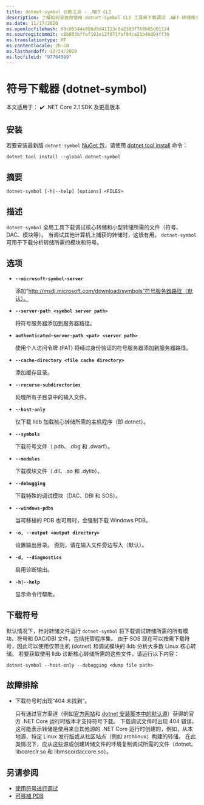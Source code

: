 ```yaml
---
title: dotnet-symbol 诊断工具 - .NET CLI
description: 了解如何安装和使用 dotnet-symbol CLI 工具来下载调试 .NET 转储和小型转储所需的文件。
ms.date: 11/17/2020
ms.openlocfilehash: 69c05544e886d9d41113c8a2383f760b85d01124
ms.sourcegitcommit: c0b803bffaf101e12f071faf94ca21b46d04ff30
ms.translationtype: HT
ms.contentlocale: zh-CN
ms.lasthandoff: 12/24/2020
ms.locfileid: "97764989"
---
```

# <a name="symbol-downloader-dotnet-symbol"></a>符号下载器 (dotnet-symbol)

本文适用于： ✔️ .NET Core 2.1 SDK 及更高版本

## <a name="install"></a>安装

若要安装最新版 `dotnet-symbol` [NuGet 包](https://www.nuget.org/packages/dotnet-symbol)，请使用 [dotnet tool install](../tools/dotnet-tool-install.md) 命令：

```dotnetcli
dotnet tool install --global dotnet-symbol
```

## <a name="synopsis"></a>摘要

```console
dotnet-symbol [-h|--help] [options] <FILES>
```

## <a name="description"></a>描述

`dotnet-symbol` 全局工具下载调试核心转储和小型转储所需的文件（符号、DAC、模块等）。 当调试其他计算机上捕获的转储时，这很有用。 `dotnet-symbol` 可用于下载分析转储所需的模块和符号。

## <a name="options"></a>选项

- **`--microsoft-symbol-server`**

  添加“http://msdl.microsoft.com/download/symbols”符号服务器路径（默认）。

- **`--server-path <symbol server path>`**

  将符号服务器添加到服务器路径。

- **`authenticated-server-path <pat> <server path>`**

  使用个人访问令牌 (PAT) 将经过身份验证的符号服务器添加到服务器路径。

- **`--cache-directory <file cache directory>`**

  添加缓存目录。

- **`--recurse-subdirectories`**

  处理所有子目录中的输入文件。

- **`--host-only`**

  仅下载 lldb 加载核心转储所需的主机程序（即 dotnet）。

- **`--symbols`**

  下载符号文件（.pdb、.dbg 和 .dwarf）。

- **`--modules`**

  下载模块文件（.dll、.so 和 .dylib）。

- **`--debugging`**

  下载特殊的调试模块（DAC、DBI 和 SOS）。

- **`--windows-pdbs`**

  当可移植的 PDB 也可用时，会强制下载 Windows PDB。

- **`-o, --output <output directory>`**

  设置输出目录。 否则，请在输入文件旁边写入（默认）。

- **`-d, --diagnostics`**

  启用诊断输出。

- **`-h|--help`**

  显示命令行帮助。

## <a name="download-symbols"></a>下载符号

默认情况下，针对转储文件运行 `dotnet-symbol` 将下载调试转储所需的所有模块、符号和 DAC/DBI 文件，包括托管程序集。 由于 SOS 现在可以按需下载符号，因此可以使用仅带主机 (dotnet) 和调试模块的 lldb 分析大多数 Linux 核心转储。 若要获取使用 lldb 诊断核心转储所需的这些文件，请运行以下内容：

```console
dotnet-symbol --host-only --debugging <dump file path>
```

## <a name="troubleshoot"></a>故障排除

- 下载符号时出现“404 未找到”。

   只有通过官方渠道（例如[官方网站](https://dotnet.microsoft.com/download/dotnet-core)和 [dotnet 安装脚本中的默认源](../tools/dotnet-install-script.md)）获得的官方 .NET Core 运行时版本才支持符号下载。 下载调试文件时出现 404 错误，这可能表示转储是使用来自其他源的 .NET Core 运行时创建的，例如，从本地源、特定 Linux 发行版或从社区站点（例如 archlinux）构建的转储。 在此类情况下，应从这些源或创建转储文件的环境复制调试所需的文件（dotnet、libcoreclr.so 和 libmscordaccore.so）。

## <a name="see-also"></a>另请参阅

* [使用符号进行调试](/windows/win32/dxtecharts/debugging-with-symbols)
* [可移植 PDB](https://github.com/dotnet/core/blob/master/Documentation/diagnostics/portable_pdb.md)
